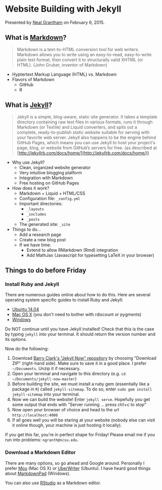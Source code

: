 Website Building with Jekyll
===

Presented by [Neal Grantham](http://nsgrantham.github.io) on February 6, 2015.

## What is [Markdown](http://daringfireball.net/projects/markdown/basics)?

> Markdown is a text-to-HTML conversion tool for web writers. Markdown allows you to write using an easy-to-read, easy-to-write plain text format, then convert it to structurally valid XHTML (or HTML). (John Gruber, inventor of Markdown)

- Hyptertext Markup Language (HTML) vs. Markdown
- Flavors of Markdown
	- GitHub
	- R

## What is [Jekyll](http://jekyllrb.com)?

> Jekyll is a simple, blog-aware, static site generator. It takes a template directory containing raw text files in various formats, runs it through Markdown (or Textile) and Liquid converters, and spits out a complete, ready-to-publish static website suitable for serving with your favorite web server. Jekyll also happens to be the engine behind GitHub Pages, which means you can use Jekyll to host your project's page, blog, or website from GitHub’s servers for free. (as described at [http://jekyllrb.com/docs/home/](http://jekyllrb.com/docs/home/))

- Why use Jekyll?
	- Clean, organized website generator
	- Very intuitive blogging platform 
	- Integration with Markdown
	- Free hosting on GitHub Pages  
- How does it work?
	- Markdown + Liquid + HTML/CSS
	- Configuration file: `_config.yml`  
	- Important directories:
		- `_layouts`
		- `_includes`
		- `_posts`
	- The generated site: `_site`    
- Things to do...
	- Add a research page
	- Create a new blog post
	- If we have time:
		- Extend to allow RMarkdown (Rmd) integration
		- Add MathJax (Javascript for typesetting LaTeX in your browser)
		


## Things to do before Friday

### Install Ruby and Jekyll
	
There are numerous guides online about how to do this. Here are several operating system specific guides to install Ruby and Jekyll:

- [Ubuntu 14.04](http://sharadchhetri.com/2014/06/30/install-jekyll-on-ubuntu-14-04-lts/)
- [Mac OS X](http://learn.andrewmunsell.com/learn/jekyll-by-example/installing-jekyll) (you don't need to bother with rdiscount or pygments)
- [Windows](http://jekyll-windows.juthilo.com)

Do NOT continue until you have Jekyll installed! Check that this is the case by typing `jekyll` into your terminal. It should return the version number and its options.

Now do the following:

1. Download [Barry Clark's "Jekyll Now" repository](https://github.com/barryclark/jekyll-now) by choosing "Download ZIP" (right-hand side). Make sure to save it in a good place. I prefer `~/Documents`. Unzip it if necessary.
2. Open your terminal and navigate to this directory (e.g. `cd ~/Documents/jekyll-now-master`)
3. Before building the site, we must install a ruby gem (essentially like a package in `R`) called `jekyll-sitemap`. To do so, enter `sudo gem install jekyll-sitemap` into your terminal.
4. Now we can build the website! Enter `jekyll serve`.  Hopefully you get some output that ends with "Server running ... press ctrl+c to stop"
5. Now open your browser of choice and head to the url     `http://localhost:4000`
6. If all goes well you will be staring at your website (nobody else can visit it online though, your machine is just hosting it locally).

If you get this far, you're in perfect shape for Friday! Please email me if you run into problems: `ngranth@ncsu.edu`.

### Download a Markdown Editor

There are many options, so go ahead and Google around. Personally I prefer [Mou](http://25.io/mou/) (Mac OS X) or [UberWriter](http://uberwriter.wolfvollprecht.de) (Ubuntu). I have heard good things about [MarkdownPad](http://markdownpad.com) (Windows).

You can also use [RStudio](http://www.rstudio.com) as a Markdown editor.


